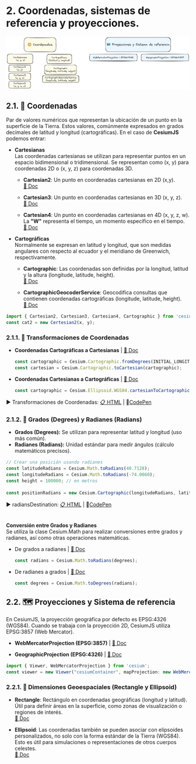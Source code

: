 # 2. Coordenadas, sistemas de referencia y proyecciones.
![scheme](./scheme.png)

## 2.1. 🧭 Coordenadas
Par de valores numéricos que representan la ubicación de un punto en la superficie de la Tierra. Estos valores, comúnmente expresados en grados decimales de latitud y longitud (cartográficas). En el caso de **CesiumJS** podemos entrar:
  * **Cartesianas**  
    Las coordenadas cartesianas se utilizan para representar puntos en un espacio bidimensional o tridimensional.
    Se representan como (x, y) para coordenadas 2D o (x, y, z) para coordenadas 3D.
  

    * **Cartesian2**: Un punto en coordenadas cartesianas en 2D (x,y).  
      [📘 Doc](https://cesium.com/learn/cesiumjs/ref-doc/Cartesian2.html)

     * **Cartesian3**: Un punto en coordenadas cartesianas en 3D (x, y, z).  
      [📘 Doc](https://cesium.com/learn/cesiumjs/ref-doc/Cartesian3.html)
    
      * **Cartesian4**: Un punto en coordenadas cartesianas en 4D (x, y, z, w).      
      La **"W"** representa el tiempo, un momento específico en el tiempo.  
      [📘 Doc](https://cesium.com/learn/cesiumjs/ref-doc/Cartesian4.html)
  * **Cartográficas**   
   Normalmente se expresan en latitud y longitud, que son medidas angulares con respecto al ecuador y el meridiano de Greenwich, respectivamente.

    * **Cartographic**: Las coordenadas son definidas por la longitud, latitud y la altura (longitude, latitude, height).  
      [📘 Doc](https://cesium.com/learn/cesiumjs/ref-doc/Cartographic.html)  
      
    * **CartographicGeocoderService**: Geocodifica consultas que contienen coordenadas cartográficas (longitude, latitude, height).  
      [📘 Doc](https://cesium.com/learn/cesiumjs/ref-doc/CartographicGeocoderService.html)  
      
   ```JavaScript
   import { Cartesian2, Cartesian3, Cartesian4, Cartographic } from 'cesium';
   const cat2 = new Certesian2(x, y);
   ```
### 2.1.1. 🔄 Transformaciones de Coordenadas
* **Coordenadas Cartográficas a Cartesianas** | [📘 Doc](https://cesium.com/learn/cesiumjs/ref-doc/Cartographic.html?classFilter=Cartographic#.toCartesian)
  ```javascript
  const cartographic = Cesium.Cartographic.fromDegrees(INITIAL_LONGITUDE, INITIAL_LATITUDE, INITIAL_HEIGHT);
  const cartesian = Cesium.Cartographic.toCartesian(cartographic);
  ```
* **Coordenadas Cartesianas a Cartográficas** | [📘 Doc](https://cesium.com/learn/cesiumjs/ref-doc/Ellipsoid.html?classFilter=Ellipsoid#cartesianToCartographic)
  ```javascript
  const cartographic = Cesium.Ellipsoid.WGS84.cartesianToCartographic(cartesian);
  ```

 ▶️ Transformaciones de Coordenadas: [📋 HTML](https://github.com/AlvaroCodes/cesiumJS_notebook/blob/main/02_Coordenadas_%20sistemas_de_referencia_y_proyecciones./examples/01_transformCoord.html)  | 🚀[CodePen](https://codepen.io/AlvaroCodes/pen/MWdeEZP)  

### 2.1.2. 📐 Grados (Degrees) y Radianes (Radians)
* **Grados (Degrees):** Se utilizan para representar latitud y longitud (uso más común).
* **Radianes (Radians):** Unidad estándar para medir ángulos (cálculo matemáticos precisos).
```javascript
// Crear una posición usando radianes
const latitudeRadians = Cesium.Math.toRadians(40.7128);
const longitudeRadians = Cesium.Math.toRadians(-74.0060);
const height = 100000; // en metros

const positionRadians = new Cesium.Cartographic(longitudeRadians, latitudeRadians, height);
```

 ▶️ radiansDestination: [📋 HTML](https://github.com/AlvaroCodes/cesiumJS_notebook/blob/main/02_Coordenadas_%20sistemas_de_referencia_y_proyecciones./examples/02_radiansDestination.html)  | 🚀[CodePen](https://codepen.io/AlvaroCodes/pen/WNBxXoa)  
<br/>
<br/>
**Conversión entre Grados y Radianes**  
Se utiliza la clase Cesium.Math para realizar conversiones entre grados y radianes, así como otras operaciones matemáticas.  
  * De grados a radianes | [📘 Doc](https://cesium.com/learn/cesiumjs/ref-doc/Math.html?classFilter=math#.toRadians)  
    ```javascript
    const radians = Cesium.Math.toRadians(degrees);
    ```
  * De radianes a grados | [📘 Doc](https://cesium.com/learn/cesiumjs/ref-doc/Math.html?classFilter=math#.toDegrees)  
    ```javascript
    const degrees = Cesium.Math.toDegrees(radians);
    ```

## 2.2. 🗺️ Proyecciones y Sistema de referencia
En CesiumJS, la proyección geográfica por defecto es EPSG:4326 (WGS84). Cuando se trabaja con la proyección 2D, CesiumJS utiliza EPSG:3857 (Web Mercator).

  * **WebMercatorProjection (EPSG:3857)** | [📘 Doc](https://cesium.com/learn/ion-sdk/ref-doc/WebMercatorProjection.html)
    
  * **GeographicProjection (EPSG:4326)** | [📘 Doc](https://cesium.com/learn/ion-sdk/ref-doc/GeographicProjection.html)

   ```JavaScript
   import { Viewer, WebMercatorProjection } from 'cesium';
   const viewer = new Viewer("cesiumContainer", mapProjection: new WebMercatorProjection());
   ```
### 2.2.1. 🔵 Dimensiones Geoespaciales (Rectangle y Ellipsoid)
* **Rectangle**: Rectángulo en coordenadas geográficas (longitud y latitud). Útil para definir áreas en la superficie, como zonas de visualización o regiones de interés.  
    [📘 Doc](https://cesium.com/learn/cesiumjs/ref-doc/Rectangle.html?classFilter=recta)
  
* **Ellipsoid**: Las coordenadas también se pueden asociar con elipsoides personalizados, no solo con la forma estándar de la Tierra (WGS84). Esto es útil para simulaciones o representaciones de otros cuerpos celestes.  
   [📘 Doc](https://cesium.com/learn/cesiumjs/ref-doc/Ellipsoid.html?classFilter=ellips)

